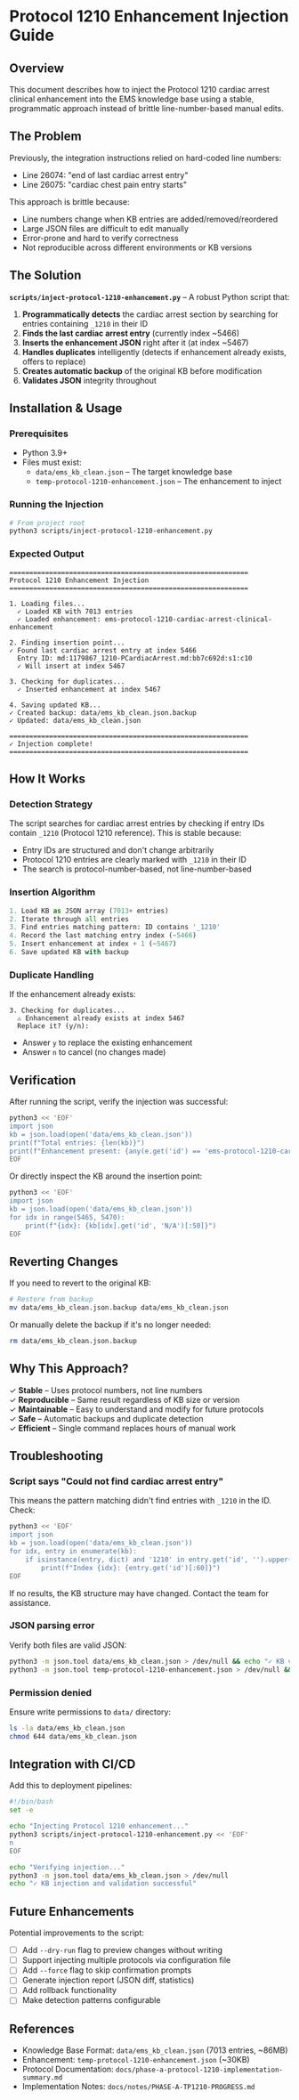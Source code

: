 # Protocol 1210 Enhancement Injection Guide

## Overview

This document describes how to inject the Protocol 1210 cardiac arrest clinical enhancement into the EMS knowledge base using a stable, programmatic approach instead of brittle line-number-based manual edits.

## The Problem

Previously, the integration instructions relied on hard-coded line numbers:
- Line 26074: "end of last cardiac arrest entry"
- Line 26075: "cardiac chest pain entry starts"

This approach is brittle because:
- Line numbers change when KB entries are added/removed/reordered
- Large JSON files are difficult to edit manually
- Error-prone and hard to verify correctness
- Not reproducible across different environments or KB versions

## The Solution

**`scripts/inject-protocol-1210-enhancement.py`** – A robust Python script that:

1. **Programmatically detects** the cardiac arrest section by searching for entries containing `_1210` in their ID
2. **Finds the last cardiac arrest entry** (currently index ~5466)
3. **Inserts the enhancement JSON** right after it (at index ~5467)
4. **Handles duplicates** intelligently (detects if enhancement already exists, offers to replace)
5. **Creates automatic backup** of the original KB before modification
6. **Validates JSON** integrity throughout

## Installation & Usage

### Prerequisites

- Python 3.9+
- Files must exist:
  - `data/ems_kb_clean.json` – The target knowledge base
  - `temp-protocol-1210-enhancement.json` – The enhancement to inject

### Running the Injection

```bash
# From project root
python3 scripts/inject-protocol-1210-enhancement.py
```

### Expected Output

```
============================================================
Protocol 1210 Enhancement Injection
============================================================

1. Loading files...
  ✓ Loaded KB with 7013 entries
  ✓ Loaded enhancement: ems-protocol-1210-cardiac-arrest-clinical-enhancement

2. Finding insertion point...
✓ Found last cardiac arrest entry at index 5466
  Entry ID: md:1179867_1210-PCardiacArrest.md:bb7c692d:s1:c10
  ✓ Will insert at index 5467

3. Checking for duplicates...
  ✓ Inserted enhancement at index 5467

4. Saving updated KB...
✓ Created backup: data/ems_kb_clean.json.backup
✓ Updated: data/ems_kb_clean.json

============================================================
✓ Injection complete!
============================================================
```

## How It Works

### Detection Strategy

The script searches for cardiac arrest entries by checking if entry IDs contain `_1210` (Protocol 1210 reference). This is stable because:
- Entry IDs are structured and don't change arbitrarily
- Protocol 1210 entries are clearly marked with `_1210` in their ID
- The search is protocol-number-based, not line-number-based

### Insertion Algorithm

```python
1. Load KB as JSON array (7013+ entries)
2. Iterate through all entries
3. Find entries matching pattern: ID contains '_1210'
4. Record the last matching entry index (~5466)
5. Insert enhancement at index + 1 (~5467)
6. Save updated KB with backup
```

### Duplicate Handling

If the enhancement already exists:
```
3. Checking for duplicates...
  ⚠ Enhancement already exists at index 5467
  Replace it? (y/n):
```

- Answer `y` to replace the existing enhancement
- Answer `n` to cancel (no changes made)

## Verification

After running the script, verify the injection was successful:

```bash
python3 << 'EOF'
import json
kb = json.load(open('data/ems_kb_clean.json'))
print(f"Total entries: {len(kb)}")
print(f"Enhancement present: {any(e.get('id') == 'ems-protocol-1210-cardiac-arrest-clinical-enhancement' for e in kb)}")
EOF
```

Or directly inspect the KB around the insertion point:

```bash
python3 << 'EOF'
import json
kb = json.load(open('data/ems_kb_clean.json'))
for idx in range(5465, 5470):
    print(f"{idx}: {kb[idx].get('id', 'N/A')[:50]}")
EOF
```

## Reverting Changes

If you need to revert to the original KB:

```bash
# Restore from backup
mv data/ems_kb_clean.json.backup data/ems_kb_clean.json
```

Or manually delete the backup if it's no longer needed:

```bash
rm data/ems_kb_clean.json.backup
```

## Why This Approach?

✓ **Stable** – Uses protocol numbers, not line numbers  
✓ **Reproducible** – Same result regardless of KB size or version  
✓ **Maintainable** – Easy to understand and modify for future protocols  
✓ **Safe** – Automatic backups and duplicate detection  
✓ **Efficient** – Single command replaces hours of manual work  

## Troubleshooting

### Script says "Could not find cardiac arrest entry"

This means the pattern matching didn't find entries with `_1210` in the ID. Check:

```bash
python3 << 'EOF'
import json
kb = json.load(open('data/ems_kb_clean.json'))
for idx, entry in enumerate(kb):
    if isinstance(entry, dict) and '1210' in entry.get('id', '').upper():
        print(f"Index {idx}: {entry.get('id')[:60]}")
EOF
```

If no results, the KB structure may have changed. Contact the team for assistance.

### JSON parsing error

Verify both files are valid JSON:

```bash
python3 -m json.tool data/ems_kb_clean.json > /dev/null && echo "✓ KB valid"
python3 -m json.tool temp-protocol-1210-enhancement.json > /dev/null && echo "✓ Enhancement valid"
```

### Permission denied

Ensure write permissions to `data/` directory:

```bash
ls -la data/ems_kb_clean.json
chmod 644 data/ems_kb_clean.json
```

## Integration with CI/CD

Add this to deployment pipelines:

```bash
#!/bin/bash
set -e

echo "Injecting Protocol 1210 enhancement..."
python3 scripts/inject-protocol-1210-enhancement.py << 'EOF'
n
EOF

echo "Verifying injection..."
python3 -m json.tool data/ems_kb_clean.json > /dev/null
echo "✓ KB injection and validation successful"
```

## Future Enhancements

Potential improvements to the script:

- [ ] Add `--dry-run` flag to preview changes without writing
- [ ] Support injecting multiple protocols via configuration file
- [ ] Add `--force` flag to skip confirmation prompts
- [ ] Generate injection report (JSON diff, statistics)
- [ ] Add rollback functionality
- [ ] Make detection patterns configurable

## References

- Knowledge Base Format: `data/ems_kb_clean.json` (7013 entries, ~86MB)
- Enhancement: `temp-protocol-1210-enhancement.json` (~30KB)
- Protocol Documentation: `docs/phase-a-protocol-1210-implementation-summary.md`
- Implementation Notes: `docs/notes/PHASE-A-TP1210-PROGRESS.md`
